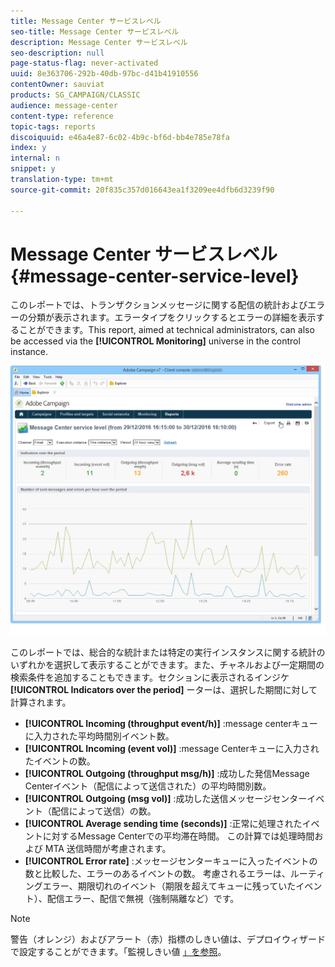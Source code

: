 ```yaml
---
title: Message Center サービスレベル
seo-title: Message Center サービスレベル
description: Message Center サービスレベル
seo-description: null
page-status-flag: never-activated
uuid: 8e363706-292b-40db-97bc-d41b41910556
contentOwner: sauviat
products: SG_CAMPAIGN/CLASSIC
audience: message-center
content-type: reference
topic-tags: reports
discoiquuid: e46a4e87-6c02-4b9c-bf6d-bb4e785e78fa
index: y
internal: n
snippet: y
translation-type: tm+mt
source-git-commit: 20f835c357d016643ea1f3209ee4dfb6d3239f90

---
```



# Message Center サービスレベル{#message-center-service-level}

このレポートでは、トランザクションメッセージに関する配信の統計およびエラーの分類が表示されます。エラータイプをクリックするとエラーの詳細を表示することができます。This report, aimed at technical administrators, can also be accessed via the **[!UICONTROL Monitoring]** universe in the control instance.

![](assets/mc_reports_1.png)

このレポートでは、総合的な統計または特定の実行インスタンスに関する統計のいずれかを選択して表示することができます。また、チャネルおよび一定期間の検索条件を追加することもできます。セクションに表示されるインジケ **[!UICONTROL Indicators over the period]** ーターは、選択した期間に対して計算されます。

* **[!UICONTROL Incoming (throughput event/h)]** :message centerキューに入力された平均時間別イベント数。
* **[!UICONTROL Incoming (event vol)]** :message Centerキューに入力されたイベントの数。
* **[!UICONTROL Outgoing (throughput msg/h)]** :成功した発信Message Centerイベント（配信によって送信された）の平均時間別数。
* **[!UICONTROL Outgoing (msg vol)]** :成功した送信メッセージセンターイベント（配信によって送信）の数。
* **[!UICONTROL Average sending time (seconds)]** :正常に処理されたイベントに対するMessage Centerでの平均滞在時間。 この計算では処理時間および MTA 送信時間が考慮されます。
* **[!UICONTROL Error rate]** :メッセージセンターキューに入ったイベントの数と比較した、エラーのあるイベントの数。 考慮されるエラーは、ルーティングエラー、期限切れのイベント（期限を超えてキューに残っていたイベント）、配信エラー、配信で無視（強制隔離など）です。

>[!NOTE]
>
>警告（オレンジ）およびアラート（赤）指標のしきい値は、デプロイウィザードで設定することができます。「監視しきい値 [」を参照](../../message-center/using/monitoring-thresholds.md)。


